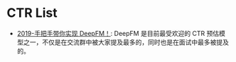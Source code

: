 # CTR List

- [2019-手把手带你实现 DeepFM！](https://mp.weixin.qq.com/s/j1vq7W3Bxr1LZq02U4U5tQ): DeepFM 是目前最受欢迎的 CTR 预估模型之一，不仅是在交流群中被大家提及最多的，同时也是在面试中最多被提及的。
